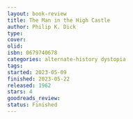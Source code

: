 ```yaml
--- 
layout: book-review 
title: The Man in the High Castle 
author: Philip K. Dick 
type: 
cover: 
olid:  
isbn: 0679740678
categories: alternate-history dystopia
tags:  
started: 2023-05-09
finished: 2023-05-22
released: 1962
stars: 4
goodreads_review:  
status: Finished
---  
```

